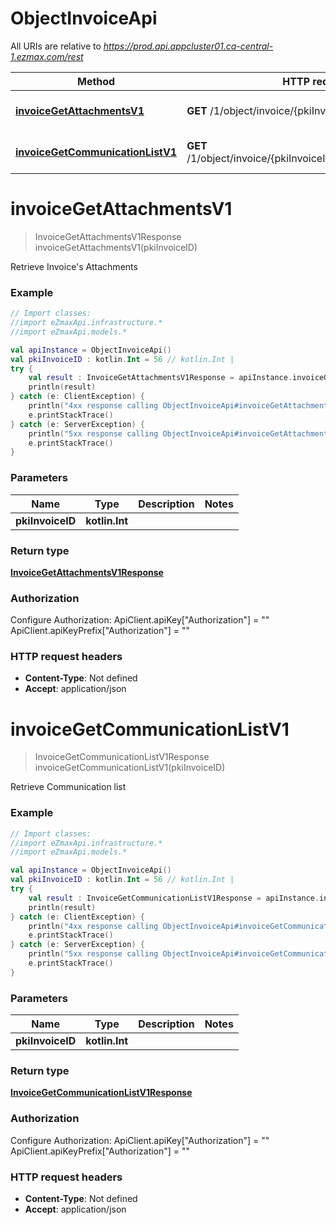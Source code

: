# ObjectInvoiceApi

All URIs are relative to *https://prod.api.appcluster01.ca-central-1.ezmax.com/rest*

Method | HTTP request | Description
------------- | ------------- | -------------
[**invoiceGetAttachmentsV1**](ObjectInvoiceApi.md#invoiceGetAttachmentsV1) | **GET** /1/object/invoice/{pkiInvoiceID}/getAttachments | Retrieve Invoice&#39;s Attachments
[**invoiceGetCommunicationListV1**](ObjectInvoiceApi.md#invoiceGetCommunicationListV1) | **GET** /1/object/invoice/{pkiInvoiceID}/getCommunicationList | Retrieve Communication list


<a id="invoiceGetAttachmentsV1"></a>
# **invoiceGetAttachmentsV1**
> InvoiceGetAttachmentsV1Response invoiceGetAttachmentsV1(pkiInvoiceID)

Retrieve Invoice&#39;s Attachments



### Example
```kotlin
// Import classes:
//import eZmaxApi.infrastructure.*
//import eZmaxApi.models.*

val apiInstance = ObjectInvoiceApi()
val pkiInvoiceID : kotlin.Int = 56 // kotlin.Int | 
try {
    val result : InvoiceGetAttachmentsV1Response = apiInstance.invoiceGetAttachmentsV1(pkiInvoiceID)
    println(result)
} catch (e: ClientException) {
    println("4xx response calling ObjectInvoiceApi#invoiceGetAttachmentsV1")
    e.printStackTrace()
} catch (e: ServerException) {
    println("5xx response calling ObjectInvoiceApi#invoiceGetAttachmentsV1")
    e.printStackTrace()
}
```

### Parameters

Name | Type | Description  | Notes
------------- | ------------- | ------------- | -------------
 **pkiInvoiceID** | **kotlin.Int**|  |

### Return type

[**InvoiceGetAttachmentsV1Response**](InvoiceGetAttachmentsV1Response.md)

### Authorization


Configure Authorization:
    ApiClient.apiKey["Authorization"] = ""
    ApiClient.apiKeyPrefix["Authorization"] = ""

### HTTP request headers

 - **Content-Type**: Not defined
 - **Accept**: application/json

<a id="invoiceGetCommunicationListV1"></a>
# **invoiceGetCommunicationListV1**
> InvoiceGetCommunicationListV1Response invoiceGetCommunicationListV1(pkiInvoiceID)

Retrieve Communication list



### Example
```kotlin
// Import classes:
//import eZmaxApi.infrastructure.*
//import eZmaxApi.models.*

val apiInstance = ObjectInvoiceApi()
val pkiInvoiceID : kotlin.Int = 56 // kotlin.Int | 
try {
    val result : InvoiceGetCommunicationListV1Response = apiInstance.invoiceGetCommunicationListV1(pkiInvoiceID)
    println(result)
} catch (e: ClientException) {
    println("4xx response calling ObjectInvoiceApi#invoiceGetCommunicationListV1")
    e.printStackTrace()
} catch (e: ServerException) {
    println("5xx response calling ObjectInvoiceApi#invoiceGetCommunicationListV1")
    e.printStackTrace()
}
```

### Parameters

Name | Type | Description  | Notes
------------- | ------------- | ------------- | -------------
 **pkiInvoiceID** | **kotlin.Int**|  |

### Return type

[**InvoiceGetCommunicationListV1Response**](InvoiceGetCommunicationListV1Response.md)

### Authorization


Configure Authorization:
    ApiClient.apiKey["Authorization"] = ""
    ApiClient.apiKeyPrefix["Authorization"] = ""

### HTTP request headers

 - **Content-Type**: Not defined
 - **Accept**: application/json

